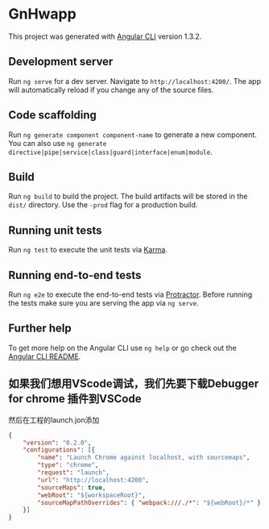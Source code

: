 # GnHwapp

This project was generated with [Angular CLI](https://github.com/angular/angular-cli) version 1.3.2.

## Development server

Run `ng serve` for a dev server. Navigate to `http://localhost:4200/`. The app will automatically reload if you change any of the source files.

## Code scaffolding

Run `ng generate component component-name` to generate a new component. You can also use `ng generate directive|pipe|service|class|guard|interface|enum|module`.

## Build

Run `ng build` to build the project. The build artifacts will be stored in the `dist/` directory. Use the `-prod` flag for a production build.

## Running unit tests

Run `ng test` to execute the unit tests via [Karma](https://karma-runner.github.io).

## Running end-to-end tests

Run `ng e2e` to execute the end-to-end tests via [Protractor](http://www.protractortest.org/).
Before running the tests make sure you are serving the app via `ng serve`.

## Further help

To get more help on the Angular CLI use `ng help` or go check out the [Angular CLI README](https://github.com/angular/angular-cli/blob/master/README.md).

## 如果我们想用VScode调试，我们先要下载Debugger for chrome 插件到VSCode

然后在工程的launch.jon添加
``` json
{
    "version": "0.2.0",
    "configurations": [{
        "name": "Launch Chrome against localhost, with sourcemaps",
        "type": "chrome",
        "request": "launch",
        "url": "http://localhost:4200",
        "sourceMaps": true,
        "webRoot": "${workspaceRoot}",
        "sourceMapPathOverrides": { "webpack:///./*": "${webRoot}/*" }
    }]
}
```
